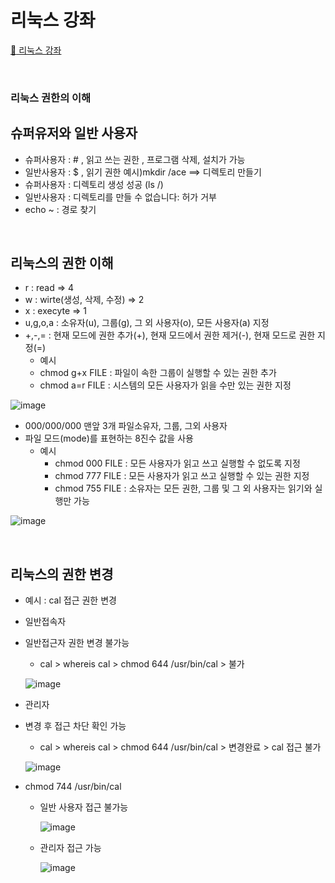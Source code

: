 # 리눅스 강좌
[:link: 리눅스 강좌 ](https://youtu.be/uRZr35xIBqg) 


<br>

### 리눅스 권한의 이해 
## 슈퍼유저와 일반 사용자
* 슈퍼사용자 : # , 읽고 쓰는 권한 , 프로그램 삭제, 설치가 가능  
* 일반사용자 : $ , 읽기 권한 
예시)mkdir /ace ==> 디렉토리 만들기 
* 슈퍼사용자 : 디렉토리 생성 성공 (ls /)
* 일반사용자 : 디렉토리를 만들 수 없습니다: 허가 거부
* echo ~ : 경로 찾기 


<br>



## 리눅스의 권한 이해 
* r       : read => 4
* w       : wirte(생성, 삭제, 수정) => 2 
* x       : execyte => 1
* u,g,o,a : 소유자(u), 그룹(g), 그 외 사용자(o), 모든 사용자(a) 지정
* +,-,=   : 현재 모드에 권한 추가(+), 현재 모드에서 권한 제거(-), 현재 모드로 권한 지정(=)
    * 예시 
    - chmod  g+x  FILE : 파일이 속한 그룹이 실행할 수 있는 권한 추가
    - chmod  a=r  FILE : 시스템의 모든 사용자가 읽을 수만 있는 권한 지정

![image](https://user-images.githubusercontent.com/93310395/168991741-8c6a03ce-3b95-4f25-a035-fe7f8a74394c.png)

* 000/000/000 맨앞 3개 파일소유자, 그룹, 그외 사용자
* 파일 모드(mode)를 표현하는 8진수 값을 사용
    * 예시
        - chmod  000  FILE : 모든 사용자가 읽고 쓰고 실행할 수 없도록 지정
        - chmod  777  FILE : 모든 사용자가 읽고 쓰고 실행할 수 있는 권한 지정
        - chmod  755  FILE : 소유자는 모든 권한, 그룹 및 그 외 사용자는 읽기와 실행만 가능

![image](https://user-images.githubusercontent.com/93310395/169463132-c6fde71e-32be-44b7-9b93-21ba7a5b8e10.png)


<br>



## 리눅스의 권한 변경
- 예시 : cal 접근 권한 변경 

* 일반접속자
* 일반접근자 권한 변경 불가능
    * cal > whereis cal > chmod 644 /usr/bin/cal > 불가 

    ![image](https://user-images.githubusercontent.com/93310395/169454012-7a5ef45b-ec12-4ce5-86b0-263ba377eb5b.png)

* 관리자
* 변경 후 접근 차단 확인 가능 
    *  cal > whereis cal > chmod 644 /usr/bin/cal > 변경완료 > cal 접근 불가 

    ![image](https://user-images.githubusercontent.com/93310395/169454029-d7cacba9-97af-4cf6-aed7-a1e2e0f5bef0.png)

 * chmod 744 /usr/bin/cal 
    * 일반 사용자 접근 불가능 

        ![image](https://user-images.githubusercontent.com/93310395/169459112-cb180f93-f973-40b6-9bf4-8571b5c886fd.png)
     
    * 관리자 접근 가능  

        ![image](https://user-images.githubusercontent.com/93310395/169459146-b446d41f-d252-456e-bd51-f801cde20c2c.png)


<br>


``` 